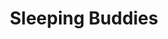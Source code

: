 ---
title: "Sleeping Buddies"
draft: false
slug: "sleeping-buddies"
weight: "12"
mainpage: true
related: true

block_project: {
	description: "(description coming soon)",
	# fontcolor: "#fff",
	work: [ 
		{class: "gallery-col-12", src: "img/illustration_sleeping-buddies-01.jpg"},
		{text: true, class: "gallery-col-12", content: "Behind the scenes:"},
		{class: "gallery-col-3 px-md-2", src: "img/illustration_sleeping-buddies-03.png"},
		{class: "gallery-col-3 px-md-2", src: "img/illustration_sleeping-buddies-04.png"},
		{class: "gallery-col-3 px-md-2", src: "img/illustration_sleeping-buddies-05.png"},
		{class: "gallery-col-3 px-md-2", src: "img/illustration_sleeping-buddies-06.png"},
	]
}

---